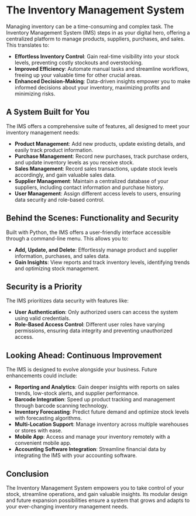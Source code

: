 # **The Inventory Management System**

Managing inventory can be a time-consuming and complex task. The Inventory Management System (IMS) steps in as your digital hero, offering a centralized platform to manage products, suppliers, purchases, and sales. This translates to:

- **Effortless Inventory Control**: Gain real-time visibility into your stock levels, preventing costly stockouts and overstocking. 
- **Improved Efficiency**: Automate manual tasks and streamline workflows, freeing up your valuable time for other crucial areas. 
- **Enhanced Decision-Making**: Data-driven insights empower you to make informed decisions about your inventory, maximizing profits and minimizing risks. 



## **A System Built for You**

The IMS offers a comprehensive suite of features, all designed to meet your inventory management needs:

- **Product Management**: Add new products, update existing details, and easily track product information. 
- **Purchase Management**: Record new purchases, track purchase orders, and update inventory levels as you receive stock. 
- **Sales Management**: Record sales transactions, update stock levels accordingly, and gain valuable sales data. 
- **Supplier Management**: Maintain a centralized database of your suppliers, including contact information and purchase history. 
- **User Management**: Assign different access levels to users, ensuring data security and role-based control. 


## **Behind the Scenes: Functionality and Security**

Built with Python, the IMS offers a user-friendly interface accessible through a command-line menu. This allows you to:
  - **Add, Update, and Delete**: Effortlessly manage product and supplier information, purchases, and sales data. 
  - **Gain Insights**: View reports and track inventory levels, identifying trends and optimizing stock management. 



## **Security is a Priority**

The IMS prioritizes data security with features like:
  - **User Authentication**: Only authorized users can access the system using valid credentials. 
  - **Role-Based Access Control**: Different user roles have varying permissions, ensuring data integrity and preventing unauthorized access. 



## **Looking Ahead: Continuous Improvement**

The IMS is designed to evolve alongside your business. Future enhancements could include:
  - **Reporting and Analytics**: Gain deeper insights with reports on sales trends, low-stock alerts, and supplier performance. 
  - **Barcode Integration**: Speed up product tracking and management through barcode scanning technology. 
  - **Inventory Forecasting**: Predict future demand and optimize stock levels with forecasting algorithms. 
  - **Multi-Location Support**: Manage inventory across multiple warehouses or stores with ease. 
  - **Mobile App**: Access and manage your inventory remotely with a convenient mobile app. 
  - **Accounting Software Integration**: Streamline financial data by integrating the IMS with your accounting software. 



## **Conclusion**

The Inventory Management System empowers you to take control of your stock, streamline operations, and gain valuable insights. Its modular design and future expansion possibilities ensure a system that grows and adapts to your ever-changing inventory management needs.
